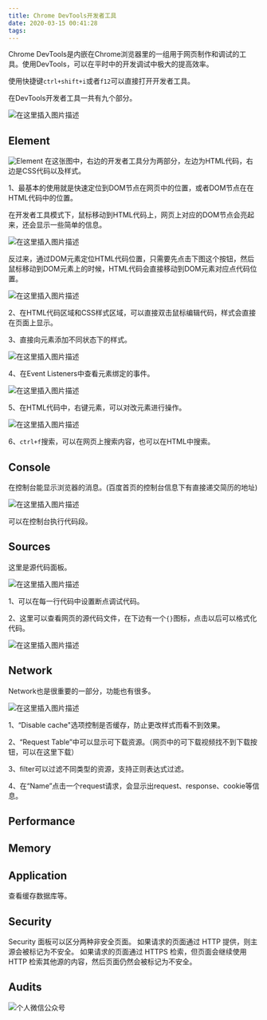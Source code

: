 ```yaml
---
title: Chrome DevTools开发者工具
date: 2020-03-15 00:41:28
tags: 
---
```


Chrome DevTools是内嵌在Chrome浏览器里的一组用于网页制作和调试的工具。使用DevTools，可以在平时中的开发调试中极大的提高效率。

使用快捷键`ctrl+shift+i`或者`f12`可以直接打开开发者工具。

在DevTools开发者工具一共有九个部分。

![在这里插入图片描述](https://img-blog.csdnimg.cn/20200315005714556.png?x-oss-process=image/watermark,type_ZmFuZ3poZW5naGVpdGk,shadow_10,text_aHR0cHM6Ly9ibG9nLmNzZG4ubmV0L3FxXzQxOTA3ODA2,size_16,color_FFFFFF,t_70)
## Element
![Element](https://img-blog.csdnimg.cn/20200315005627216.png?x-oss-process=image/watermark,type_ZmFuZ3poZW5naGVpdGk,shadow_10,text_aHR0cHM6Ly9ibG9nLmNzZG4ubmV0L3FxXzQxOTA3ODA2,size_16,color_FFFFFF,t_70)
在这张图中，右边的开发者工具分为两部分，左边为HTML代码，右边是CSS代码以及样式。

1、最基本的使用就是快速定位到DOM节点在网页中的位置，或者DOM节点在在HTML代码中的位置。

在开发者工具模式下，鼠标移动到HTML代码上，网页上对应的DOM节点会亮起来，还会显示一些简单的信息。

![在这里插入图片描述](https://img-blog.csdnimg.cn/20200315005740292.png)

反过来，通过DOM元素定位HTML代码位置，只需要先点击下图这个按钮，然后鼠标移动到DOM元素上的时候，HTML代码会直接移动到DOM元素对应点代码位置。

![在这里插入图片描述](https://img-blog.csdnimg.cn/20200315005807562.png)

2、在HTML代码区域和CSS样式区域，可以直接双击鼠标编辑代码，样式会直接在页面上显示。

3、直接向元素添加不同状态下的样式。

![在这里插入图片描述](https://img-blog.csdnimg.cn/20200315005833154.png?x-oss-process=image/watermark,type_ZmFuZ3poZW5naGVpdGk,shadow_10,text_aHR0cHM6Ly9ibG9nLmNzZG4ubmV0L3FxXzQxOTA3ODA2,size_16,color_FFFFFF,t_70)

4、在Event Listeners中查看元素绑定的事件。

![在这里插入图片描述](https://img-blog.csdnimg.cn/20200315005849329.png?x-oss-process=image/watermark,type_ZmFuZ3poZW5naGVpdGk,shadow_10,text_aHR0cHM6Ly9ibG9nLmNzZG4ubmV0L3FxXzQxOTA3ODA2,size_16,color_FFFFFF,t_70)

5、在HTML代码中，右键元素，可以对改元素进行操作。

![在这里插入图片描述](https://img-blog.csdnimg.cn/20200315005908696.png?x-oss-process=image/watermark,type_ZmFuZ3poZW5naGVpdGk,shadow_10,text_aHR0cHM6Ly9ibG9nLmNzZG4ubmV0L3FxXzQxOTA3ODA2,size_16,color_FFFFFF,t_70)

6、`ctrl+f`搜索，可以在网页上搜索内容，也可以在HTML中搜索。

## Console

在控制台能显示浏览器的消息。(百度首页的控制台信息下有直接递交简历的地址)

![在这里插入图片描述](https://img-blog.csdnimg.cn/20200315005923719.png?x-oss-process=image/watermark,type_ZmFuZ3poZW5naGVpdGk,shadow_10,text_aHR0cHM6Ly9ibG9nLmNzZG4ubmV0L3FxXzQxOTA3ODA2,size_16,color_FFFFFF,t_70)

可以在控制台执行代码段。

## Sources

这里是源代码面板。

![在这里插入图片描述](https://img-blog.csdnimg.cn/20200315005946471.png?x-oss-process=image/watermark,type_ZmFuZ3poZW5naGVpdGk,shadow_10,text_aHR0cHM6Ly9ibG9nLmNzZG4ubmV0L3FxXzQxOTA3ODA2,size_16,color_FFFFFF,t_70)

1、可以在每一行代码中设置断点调试代码。

2、这里可以查看网页的源代码文件，在下边有一个`{}`图标，点击以后可以格式化代码。

![在这里插入图片描述](https://img-blog.csdnimg.cn/20200315005959645.png?x-oss-process=image/watermark,type_ZmFuZ3poZW5naGVpdGk,shadow_10,text_aHR0cHM6Ly9ibG9nLmNzZG4ubmV0L3FxXzQxOTA3ODA2,size_16,color_FFFFFF,t_70)

## Network

Network也是很重要的一部分，功能也有很多。

![在这里插入图片描述](https://img-blog.csdnimg.cn/20200315010011459.png?x-oss-process=image/watermark,type_ZmFuZ3poZW5naGVpdGk,shadow_10,text_aHR0cHM6Ly9ibG9nLmNzZG4ubmV0L3FxXzQxOTA3ODA2,size_16,color_FFFFFF,t_70)

1、“Disable cache"选项控制是否缓存，防止更改样式而看不到效果。

2、“Request Table”中可以显示可下载资源。（网页中的可下载视频找不到下载按钮，可以在这里下载）

3、filter可以过滤不同类型的资源，支持正则表达式过滤。

4、在“Name”点击一个request请求，会显示出request、response、cookie等信息。

## Performance

## Memory

## Application

查看缓存数据库等。

## Security

Security 面板可以区分两种非安全页面。
如果请求的页面通过 HTTP 提供，则主源会被标记为不安全。
如果请求的页面通过 HTTPS 检索，但页面会继续使用 HTTP 检索其他源的内容，然后页面仍然会被标记为不安全。 

## Audits

![个人微信公众号](https://img-blog.csdnimg.cn/20200402001106322.jpg?x-oss-process=image/watermark,type_ZmFuZ3poZW5naGVpdGk,shadow_10,text_aHR0cHM6Ly9ibG9nLmNzZG4ubmV0L3FxXzQxOTA3ODA2,size_16,color_FFFFFF,t_70)